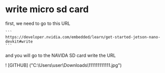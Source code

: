 # write micro sd card


first, we need to go to this URL


    ```
    https://developer.nvidia.com/embedded/learn/get-started-jetson-nano-devkit#write
    ```

and you will go to the NAVIDA SD card  write the URL


! [GITHUB] ("C:\Users\user\Downloads\111111111111.jpg")




